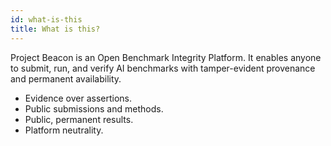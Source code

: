 ```yaml
---
id: what-is-this
title: What is this?
---
```


Project Beacon is an Open Benchmark Integrity Platform. It enables anyone to submit, run, and verify AI benchmarks with tamper-evident provenance and permanent availability.

- Evidence over assertions.
- Public submissions and methods.
- Public, permanent results.
- Platform neutrality.
